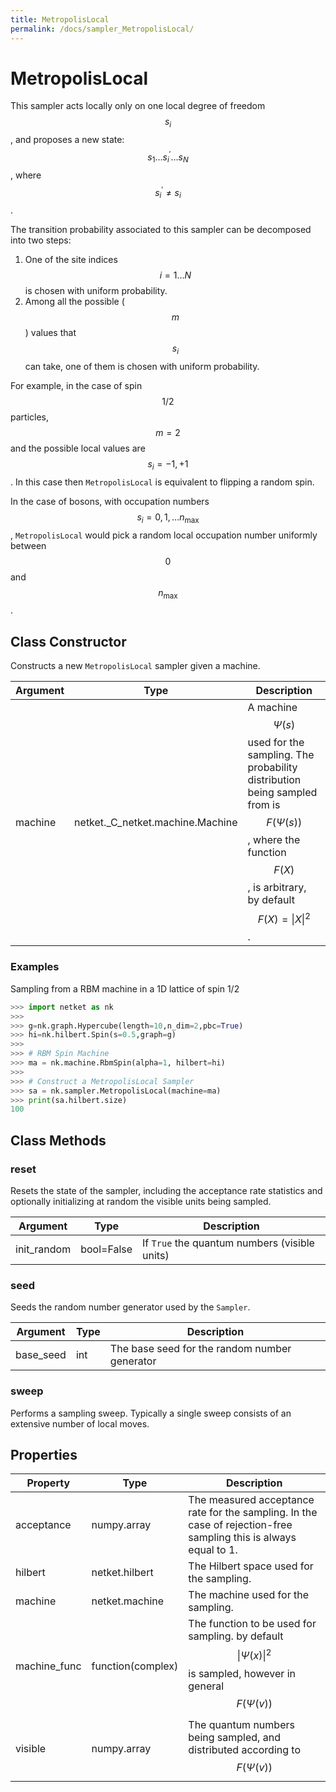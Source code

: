 ```yaml
---
title: MetropolisLocal
permalink: /docs/sampler_MetropolisLocal/
---
```

# MetropolisLocal
This sampler acts locally only on one local degree of freedom $$s_i$$,
 and proposes a new state: $$ s_1 \dots s^\prime_i \dots s_N $$,
 where $$ s^\prime_i \neq s_i $$.

 The transition probability associated to this
 sampler can be decomposed into two steps:

 1. One of the site indices $$ i = 1\dots N $$ is chosen
 with uniform probability.
 2. Among all the possible ($$m$$) values that $$s_i$$ can take,
 one of them is chosen with uniform probability.

 For example, in the case of spin $$1/2$$ particles, $$m=2$$
 and the possible local values are $$s_i = -1,+1$$.
 In this case then `MetropolisLocal` is equivalent to flipping a random spin.

 In the case of bosons, with occupation numbers
 $$s_i = 0, 1, \dots n_{\mathrm{max}}$$, `MetropolisLocal`
 would pick a random local occupation number uniformly between $$0$$
 and $$n_{\mathrm{max}}$$.

## Class Constructor
Constructs a new ``MetropolisLocal`` sampler given a machine.

|Argument|              Type              |                                                                                     Description                                                                                     |
|--------|--------------------------------|-------------------------------------------------------------------------------------------------------------------------------------------------------------------------------------|
|machine |netket._C_netket.machine.Machine|A machine $$\Psi(s)$$ used for the sampling. The probability distribution being sampled from is $$F(\Psi(s))$$, where the function $$F(X)$$, is arbitrary, by default $$F(X)=\|X\|^2$$.|

### Examples
Sampling from a RBM machine in a 1D lattice of spin 1/2

```python
>>> import netket as nk
>>>
>>> g=nk.graph.Hypercube(length=10,n_dim=2,pbc=True)
>>> hi=nk.hilbert.Spin(s=0.5,graph=g)
>>>
>>> # RBM Spin Machine
>>> ma = nk.machine.RbmSpin(alpha=1, hilbert=hi)
>>>
>>> # Construct a MetropolisLocal Sampler
>>> sa = nk.sampler.MetropolisLocal(machine=ma)
>>> print(sa.hilbert.size)
100

```



## Class Methods 
### reset
Resets the state of the sampler, including the acceptance rate statistics
and optionally initializing at random the visible units being sampled.

| Argument  |   Type   |                  Description                  |
|-----------|----------|-----------------------------------------------|
|init_random|bool=False|If ``True`` the quantum numbers (visible units)|

### seed
Seeds the random number generator used by the ``Sampler``.

|Argument |Type|                 Description                 |
|---------|----|---------------------------------------------|
|base_seed|int |The base seed for the random number generator|

### sweep
Performs a sampling sweep. Typically a single sweep
consists of an extensive number of local moves.



## Properties

|  Property  |                    Type                    |                                                                                          Description                                                                                          |
|------------|--------------------------------------------|-----------------------------------------------------------------------------------------------------------------------------------------------------------------------------------------------|
|acceptance  |         numpy.array                        | The measured acceptance rate for the sampling.         In the case of rejection-free sampling this is always equal to 1.                                                                      |
|hilbert     |         netket.hilbert                     | The Hilbert space used for the sampling.                                                                                                                                                      |
|machine     |         netket.machine                     | The machine used for the sampling.                                                                                                                                                            |
|machine_func|                           function(complex)| The function to be used for sampling.                                        by default $$\|\Psi(x)\|^2$$ is sampled,                                        however in general $$F(\Psi(v))$$  |
|visible     |                       numpy.array          | The quantum numbers being sampled,                        and distributed according to $$F(\Psi(v))$$                                                                                         |

